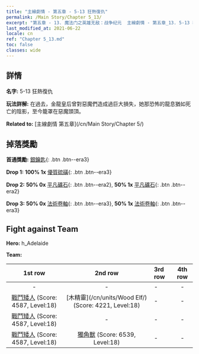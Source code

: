 ```yaml
---
title: "主線劇情 - 第五章 - 5-13 狂熱復仇"
permalink: /Main Story/Chapter 5_13/
excerpt: "第五章 - 13. 魔法门之英雄无敌：战争纪元  主線劇情 - 第五章_13. 5-13 狂熱復仇"
last_modified_at: 2021-06-22
locale: cn
ref: "Chapter 5_13.md"
toc: false
classes: wide
---
```


## 詳情

 **名字:** 5-13 狂熱復仇

 **玩法詳解:** 在過去，金龍皇后曾對惡魔們造成過巨大損失，她那恐怖的龍息猶如死亡的陰影，至今籠罩在惡魔頭頂。

 **Related to:** [主線劇情 第五章](/cn/Main Story/Chapter 5/)

## 掉落獎勵

 **首通獎勵:** [銀鑰匙](/cn/Items/con_693/){: .btn .btn--era3}

 **Drop 1:** **100% 1x** [優質硫磺](/cn/Items/mat_15/){: .btn .btn--era3}

 **Drop 2:** **50% 0x** [平凡礦石](/cn/Items/mat_6/){: .btn .btn--era2}, **50% 1x** [平凡礦石](/cn/Items/mat_6/){: .btn .btn--era2}

 **Drop 3:** **50% 0x** [法術卷軸](/cn/Items/con_694/){: .btn .btn--era3}, **50% 1x** [法術卷軸](/cn/Items/con_694/){: .btn .btn--era3}


## Fight against Team
 **Hero:** h_Adelaide

 **Team:**


  | 1st row | 2nd row | 3rd row | 4th row |
  |:----:|:----:|:----|:----:|
  | - | - | - | - |
  | [戰鬥矮人](/cn/units/Dwarf/) (Score: 4587, Level:18)  | [木精靈](/cn/units/Wood Elf/) (Score: 4221, Level:18)  | - | - |
  | [戰鬥矮人](/cn/units/Dwarf/) (Score: 4587, Level:18)  | - | - | - |
  | [戰鬥矮人](/cn/units/Dwarf/) (Score: 4587, Level:18)  | [獨角獸](/cn/units/Unicorn/) (Score: 6539, Level:18)  | - | - |


